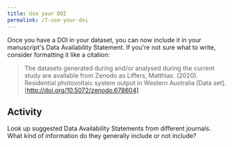 ```yaml
---
title: Use your DOI
permalink: /7-use-your-doi
---
```


Once you have a DOI in your dataset, you can now include it in your manuscript's Data Availability Statement. If you're not sure what to write, consider formatting it like a citation:

> The datasets generated during and/or analysed during the current study are available from Zenodo as Liffers, Matthias. (2020). Residential photovoltaic system output in Western Australia [Data set]. [http://doi.org/10.5072/zenodo.678604]

## Activity

Look up suggested Data Availability Statements from different journals. What kind of information do they generally include or not include?